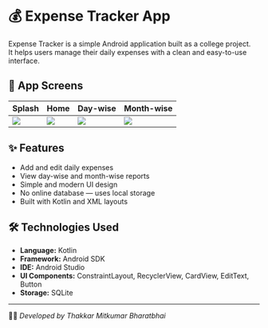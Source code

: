 # 💰 Expense Tracker App

Expense Tracker is a simple Android application built as a college project.  
It helps users manage their daily expenses with a clean and easy-to-use interface.

## 📱 App Screens

| Splash | Home | Day-wise | Month-wise |
|--------|------|-----------|-------------|
| ![](screenshots/splash.jpg) | ![](screenshots/home.jpg) | ![](screenshots/daywise.jpg) | ![](screenshots/monthwise.jpg) |

## ✨ Features
- Add and edit daily expenses  
- View day-wise and month-wise reports  
- Simple and modern UI design  
- No online database — uses local storage  
- Built with Kotlin and XML layouts  

## 🛠️ Technologies Used
- **Language:** Kotlin  
- **Framework:** Android SDK  
- **IDE:** Android Studio  
- **UI Components:** ConstraintLayout, RecyclerView, CardView, EditText, Button  
- **Storage:** SQLite
---

👨‍💻 *Developed by Thakkar Mitkumar Bharatbhai*
